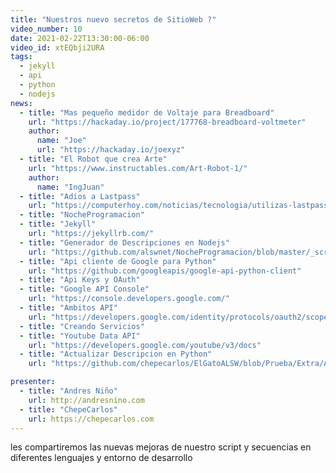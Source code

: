 ```yaml
---
title: "Nuestros nuevo secretos de SitioWeb ?"
video_number: 10
date: 2021-02-22T13:30:00-06:00
video_id: xtEQbji2URA
tags:
  - jekyll
  - api
  - python
  - nodejs
news:
  - title: "Mas pequeño medidor de Voltaje para Breadboard"
    url: "https://hackaday.io/project/177768-breadboard-voltmeter"
    author:
      name: "Joe"
      url: "https://hackaday.io/joexyz"
  - title: "El Robot que crea Arte"
    url: "https://www.instructables.com/Art-Robot-1/"
    author:
      name: "IngJuan"
  - title: "Adios a Lastpass"
    url: "https://computerhoy.com/noticias/tecnologia/utilizas-lastpass-gratis-llegan-cambios-no-te-van-gustar-812531"
  - title: "NocheProgramacion"
  - title: "Jekyll"
    url: "https://jekyllrb.com/"
  - title: "Generador de Descripciones en Nodejs"
    url: "https://github.com/alswnet/NocheProgramacion/blob/master/_scripts/generate-youtube-descriptions.js"
  - title: "Api cliente de Google para Python"
    url: "https://github.com/googleapis/google-api-python-client"
  - title: "Api Keys y OAuth"
  - title: "Google API Console"
    url: "https://console.developers.google.com/"
  - title: "Ambitos API"
    url: "https://developers.google.com/identity/protocols/oauth2/scopes"
  - title: "Creando Servicios"
  - title: "Youtube Data API"
    url: "https://developers.google.com/youtube/v3/docs"
  - title: "Actualizar Descripcion en Python"
    url: "https://github.com/chepecarlos/ElGatoALSW/blob/Prueba/Extra/ApiYoutube.py"

presenter:
  - title: "Andres Niño"
    url: http://andresnino.com
  - title: "ChepeCarlos"
    url: https://chepecarlos.com
---
```


les compartiremos las nuevas mejoras de nuestro script y secuencias en diferentes lenguajes y entorno de desarrollo
